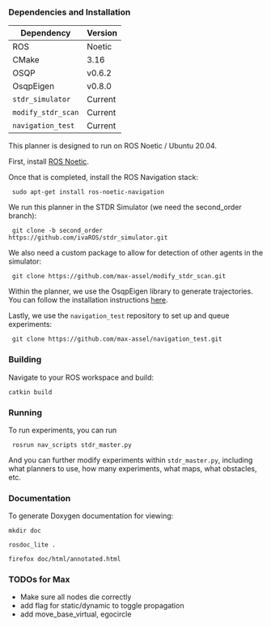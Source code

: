 ### Dependencies and Installation

Dependency | Version |
--- | --- | 
ROS | Noetic |
CMake | 3.16 |
OSQP | v0.6.2 |
OsqpEigen | v0.8.0 |
`stdr_simulator` | Current |
`modify_stdr_scan` | Current |
`navigation_test` | Current |

This planner is designed to run on ROS Noetic / Ubuntu 20.04.

First, install [ROS Noetic](http://wiki.ros.org/noetic/Installation).

Once that is completed, install the ROS Navigation stack:

``` sudo apt-get install ros-noetic-navigation```

We run this planner in the STDR Simulator (we need the second_order branch):

``` git clone -b second_order https://github.com/ivaROS/stdr_simulator.git```

We also need a custom package to allow for detection of other agents in the simulator:

``` git clone https://github.com/max-assel/modify_stdr_scan.git```

Within the planner, we use the OsqpEigen library to generate trajectories. You can follow the installation instructions [here](https://github.com/robotology/osqp-eigen). 

Lastly, we use the `navigation_test` repository to set up and queue experiments:

``` git clone https://github.com/max-assel/navigation_test.git```

### Building

Navigate to your ROS workspace and build:

``` catkin build ```

### Running
To run experiments, you can run

``` rosrun nav_scripts stdr_master.py```

And you can further modify experiments within `stdr_master.py`, including what planners to use, how many experiments, what maps, what obstacles, etc.

### Documentation
To generate Doxygen documentation for viewing:

``` mkdir doc ```

``` rosdoc_lite . ```

``` firefox doc/html/annotated.html ```

### TODOs for Max
- Make sure all nodes die correctly
- add flag for static/dynamic to toggle propagation
- add move_base_virtual, egocircle
